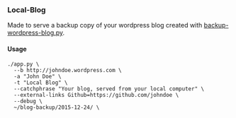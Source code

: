 ### Local-Blog

Made to serve a backup copy of your wordpress blog created with
[backup-wordpress-blog.py](https://gist.github.com/pklaus/4546743).

#### Usage

    ./app.py \
      --b http://johndoe.wordpress.com \
      -a "John Doe" \
      -t "Local Blog" \
      --catchphrase "Your blog, served from your local computer" \
      --external-links Github=https://github.com/johndoe \
      --debug \
      ~/blog-backup/2015-12-24/ \

